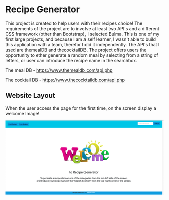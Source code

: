 # Recipe Generator

This project is created to help users with their recipes choice! The requirements of the project are to involve at least two API's and a different CSS framework (other than Bootstrap), I selected Bulma. This is one of my first large projects, and because I am a self learner, I wasn't able to build this application with a team, therefor I did it independently. The API's that I used are themealDB and thecocktailDB. The project offers users the opportunity to ether generate a random meal by selecting from a string of letters, or user can introduce the recipe name in the searchbox.  

The meal DB - https://www.themealdb.com/api.php

The cocktail DB - https://www.thecocktaildb.com/api.php

## Website Layout 

When the user access the page for the first time, on the screen display a welcome Image!

![image](./img/welcome.png)